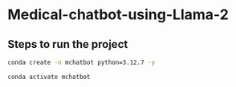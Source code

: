 # Medical-chatbot-using-Llama-2

## Steps to run the project

```bash
conda create -n mchatbot python=3.12.7 -y
```

```bash
conda activate mchatbot
```
